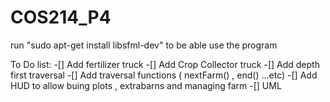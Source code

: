 # COS214_P4

run "sudo apt-get install libsfml-dev" to be able use the program

To Do list:
-[] Add fertilizer truck
-[] Add Crop Collector truck
-[] Add depth first traversal
-[] Add traversal functions ( nextFarm() , end() ...etc)
-[] Add HUD to allow buing plots , extrabarns and managing farm
-[] UML
